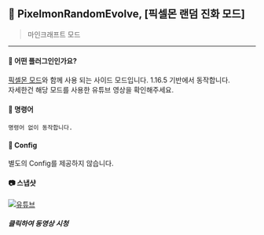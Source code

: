 



## 📒 PixelmonRandomEvolve, [픽셀몬 랜덤 진화 모드]
> 마인크래프트 모드

---

#### 📖 어떤 플러그인인가요?
[픽셀몬 모드](https://reforged.gg/)와 함께 사용 되는 사이드 모드입니다.
1.16.5 기반에서 동작합니다.
<br>
자세한건 해당 모드를 사용한 유튜브 영상을 확인해주세요.

#### 📄 명령어
```
명령어 없이 동작합니다.
```

#### 📄 Config
별도의 Config를 제공하지 않습니다.

#### 📷 스냅샷
[![유튜브](http://img.youtube.com/vi/aLbUvWhv5uw/0.jpg)](https://youtu.be/aLbUvWhv5uw)
##### 클릭하여 동영상 시청



